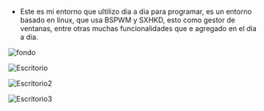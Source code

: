 - Este es mi entorno que ultilizo dia a dia para programar, es un entorno basado en linux, que usa BSPWM y SXHKD, esto como gestor de ventanas, entre otras muchas funcionalidades que e agregado en el dia a dia.

![fondo](https://github.com/Mr-S4mura1/Dotfiles/assets/113269686/f9295f6b-41f0-4b72-b46c-a67dc792c71a)

![Escritorio](https://github.com/Mr-S4mura1/Dotfiles/assets/113269686/20ef05d2-65ec-4e30-8e34-64a9fc47a514)

![Escritorio2](https://github.com/Mr-S4mura1/Dotfiles/assets/113269686/6383c6fd-3d05-4f78-a684-952658347990)

![Escritorio3](https://github.com/Mr-S4mura1/Dotfiles/assets/113269686/a3b65a7f-6f63-4493-96a5-d6a86ffa9b9e)




